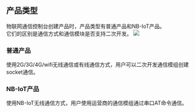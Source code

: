 ## 产品类型
物联网通信控制台创建产品时，产品类型有普通产品和NB-IoT产品。  
它们的区别是通信方式和通信模块是否支持二次开发。 
![](https://main.qcloudimg.com/raw/8e5034baf6383a449a1b1552d775fe55/NB-IoT_product.png)
### 普通产品 
使用2G/3G/4G/wifi无线通信或有线通信方式，用户可以二次开发通信模组创建socket通信。
### NB-IoT产品
使用NB-IoT无线通信方式，用户使用运营商的通信模组通过串口AT命令通信。



